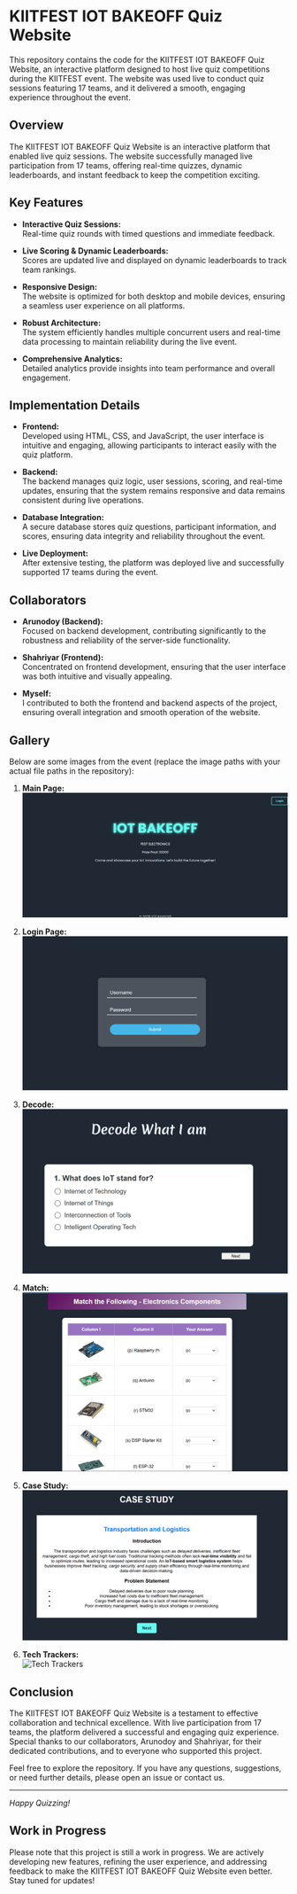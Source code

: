 # KIITFEST IOT BAKEOFF Quiz Website

This repository contains the code for the KIITFEST IOT BAKEOFF Quiz Website, an interactive platform designed to host live quiz competitions during the KIITFEST event. The website was used live to conduct quiz sessions featuring 17 teams, and it delivered a smooth, engaging experience throughout the event.

## Overview

The KIITFEST IOT BAKEOFF Quiz Website is an interactive platform that enabled live quiz sessions. The website successfully managed live participation from 17 teams, offering real-time quizzes, dynamic leaderboards, and instant feedback to keep the competition exciting.

## Key Features

- **Interactive Quiz Sessions:**  
  Real-time quiz rounds with timed questions and immediate feedback.

- **Live Scoring & Dynamic Leaderboards:**  
  Scores are updated live and displayed on dynamic leaderboards to track team rankings.

- **Responsive Design:**  
  The website is optimized for both desktop and mobile devices, ensuring a seamless user experience on all platforms.

- **Robust Architecture:**  
  The system efficiently handles multiple concurrent users and real-time data processing to maintain reliability during the live event.

- **Comprehensive Analytics:**  
  Detailed analytics provide insights into team performance and overall engagement.

## Implementation Details

- **Frontend:**  
  Developed using HTML, CSS, and JavaScript, the user interface is intuitive and engaging, allowing participants to interact easily with the quiz platform.

- **Backend:**  
  The backend manages quiz logic, user sessions, scoring, and real-time updates, ensuring that the system remains responsive and data remains consistent during live operations.

- **Database Integration:**  
  A secure database stores quiz questions, participant information, and scores, ensuring data integrity and reliability throughout the event.

- **Live Deployment:**  
  After extensive testing, the platform was deployed live and successfully supported 17 teams during the event.

## Collaborators

- **Arunodoy (Backend):**  
  Focused on backend development, contributing significantly to the robustness and reliability of the server-side functionality.

- **Shahriyar (Frontend):**  
  Concentrated on frontend development, ensuring that the user interface was both intuitive and visually appealing.

- **Myself:**  
  I contributed to both the frontend and backend aspects of the project, ensuring overall integration and smooth operation of the website.

## Gallery

Below are some images from the event (replace the image paths with your actual file paths in the repository):

1. **Main Page:**  
   ![Main Page](https://github.com/Sanjaygenius777/kiitfest8.0_IOT_BAKEOFF/blob/4a1cd3c89cd860bbdb099d4b6e97465e640a30be/main%20iot.png "Main Page")

2. **Login Page:**  
   ![Login Page]( https://github.com/Sanjaygenius777/kiitfest8.0_IOT_BAKEOFF/blob/5f74ff6111299ac770240a0e5f2d89eb7864ea77/login%20iot.png "Login Page")

3. **Decode:**  
   ![Decode](https://github.com/Sanjaygenius777/kiitfest8.0_IOT_BAKEOFF/blob/5f74ff6111299ac770240a0e5f2d89eb7864ea77/decode%20iot.png "Decode")

4. **Match:**  
   ![Match](https://github.com/Sanjaygenius777/kiitfest8.0_IOT_BAKEOFF/blob/5f74ff6111299ac770240a0e5f2d89eb7864ea77/match%20iot.png "MTF")

5. **Case Study:**  
   ![Case Study](https://github.com/Sanjaygenius777/kiitfest8.0_IOT_BAKEOFF/blob/5f74ff6111299ac770240a0e5f2d89eb7864ea77/case%20iot.png "Case Study")

6. **Tech Trackers:**  
   ![Tech Trackers]([images/closing_ceremony.jpg](https://github.com/Sanjaygenius777/kiitfest8.0_IOT_BAKEOFF/blob/5f74ff6111299ac770240a0e5f2d89eb7864ea77/trakers.png) "Tech Trackers")

## Conclusion

The KIITFEST IOT BAKEOFF Quiz Website is a testament to effective collaboration and technical excellence. With live participation from 17 teams, the platform delivered a successful and engaging quiz experience. Special thanks to our collaborators, Arunodoy and Shahriyar, for their dedicated contributions, and to everyone who supported this project.

Feel free to explore the repository. If you have any questions, suggestions, or need further details, please open an issue or contact us.

---

*Happy Quizzing!*

## Work in Progress

Please note that this project is still a work in progress. We are actively developing new features, refining the user experience, and addressing feedback to make the KIITFEST IOT BAKEOFF Quiz Website even better. Stay tuned for updates!

